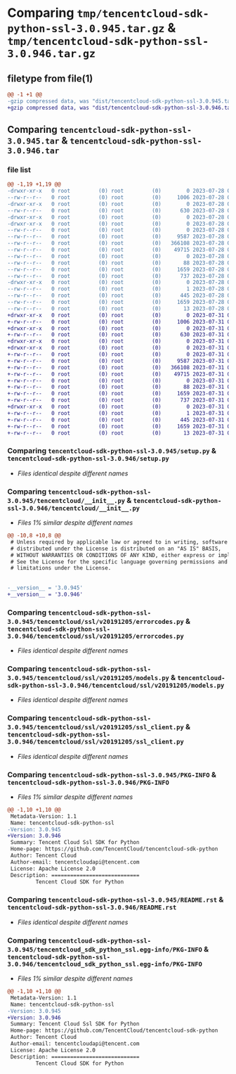 # Comparing `tmp/tencentcloud-sdk-python-ssl-3.0.945.tar.gz` & `tmp/tencentcloud-sdk-python-ssl-3.0.946.tar.gz`

## filetype from file(1)

```diff
@@ -1 +1 @@
-gzip compressed data, was "dist/tencentcloud-sdk-python-ssl-3.0.945.tar", last modified: Fri Jul 28 00:34:54 2023, max compression
+gzip compressed data, was "dist/tencentcloud-sdk-python-ssl-3.0.946.tar", last modified: Mon Jul 31 00:35:13 2023, max compression
```

## Comparing `tencentcloud-sdk-python-ssl-3.0.945.tar` & `tencentcloud-sdk-python-ssl-3.0.946.tar`

### file list

```diff
@@ -1,19 +1,19 @@
-drwxr-xr-x   0 root         (0) root         (0)        0 2023-07-28 00:34:54.000000 tencentcloud-sdk-python-ssl-3.0.945/
--rw-r--r--   0 root         (0) root         (0)     1006 2023-07-28 00:34:54.000000 tencentcloud-sdk-python-ssl-3.0.945/setup.py
-drwxr-xr-x   0 root         (0) root         (0)        0 2023-07-28 00:34:54.000000 tencentcloud-sdk-python-ssl-3.0.945/tencentcloud/
--rw-r--r--   0 root         (0) root         (0)      630 2023-07-28 00:34:54.000000 tencentcloud-sdk-python-ssl-3.0.945/tencentcloud/__init__.py
-drwxr-xr-x   0 root         (0) root         (0)        0 2023-07-28 00:34:54.000000 tencentcloud-sdk-python-ssl-3.0.945/tencentcloud/ssl/
-drwxr-xr-x   0 root         (0) root         (0)        0 2023-07-28 00:34:54.000000 tencentcloud-sdk-python-ssl-3.0.945/tencentcloud/ssl/v20191205/
--rw-r--r--   0 root         (0) root         (0)        0 2023-07-28 00:34:54.000000 tencentcloud-sdk-python-ssl-3.0.945/tencentcloud/ssl/v20191205/__init__.py
--rw-r--r--   0 root         (0) root         (0)     9587 2023-07-28 00:34:54.000000 tencentcloud-sdk-python-ssl-3.0.945/tencentcloud/ssl/v20191205/errorcodes.py
--rw-r--r--   0 root         (0) root         (0)   366108 2023-07-28 00:34:54.000000 tencentcloud-sdk-python-ssl-3.0.945/tencentcloud/ssl/v20191205/models.py
--rw-r--r--   0 root         (0) root         (0)    49715 2023-07-28 00:34:54.000000 tencentcloud-sdk-python-ssl-3.0.945/tencentcloud/ssl/v20191205/ssl_client.py
--rw-r--r--   0 root         (0) root         (0)        0 2023-07-28 00:34:54.000000 tencentcloud-sdk-python-ssl-3.0.945/tencentcloud/ssl/__init__.py
--rw-r--r--   0 root         (0) root         (0)       88 2023-07-28 00:34:54.000000 tencentcloud-sdk-python-ssl-3.0.945/setup.cfg
--rw-r--r--   0 root         (0) root         (0)     1659 2023-07-28 00:34:54.000000 tencentcloud-sdk-python-ssl-3.0.945/PKG-INFO
--rw-r--r--   0 root         (0) root         (0)      737 2023-07-28 00:34:54.000000 tencentcloud-sdk-python-ssl-3.0.945/README.rst
-drwxr-xr-x   0 root         (0) root         (0)        0 2023-07-28 00:34:54.000000 tencentcloud-sdk-python-ssl-3.0.945/tencentcloud_sdk_python_ssl.egg-info/
--rw-r--r--   0 root         (0) root         (0)        1 2023-07-28 00:34:54.000000 tencentcloud-sdk-python-ssl-3.0.945/tencentcloud_sdk_python_ssl.egg-info/dependency_links.txt
--rw-r--r--   0 root         (0) root         (0)      445 2023-07-28 00:34:54.000000 tencentcloud-sdk-python-ssl-3.0.945/tencentcloud_sdk_python_ssl.egg-info/SOURCES.txt
--rw-r--r--   0 root         (0) root         (0)     1659 2023-07-28 00:34:54.000000 tencentcloud-sdk-python-ssl-3.0.945/tencentcloud_sdk_python_ssl.egg-info/PKG-INFO
--rw-r--r--   0 root         (0) root         (0)       13 2023-07-28 00:34:54.000000 tencentcloud-sdk-python-ssl-3.0.945/tencentcloud_sdk_python_ssl.egg-info/top_level.txt
+drwxr-xr-x   0 root         (0) root         (0)        0 2023-07-31 00:35:13.000000 tencentcloud-sdk-python-ssl-3.0.946/
+-rw-r--r--   0 root         (0) root         (0)     1006 2023-07-31 00:35:12.000000 tencentcloud-sdk-python-ssl-3.0.946/setup.py
+drwxr-xr-x   0 root         (0) root         (0)        0 2023-07-31 00:35:13.000000 tencentcloud-sdk-python-ssl-3.0.946/tencentcloud/
+-rw-r--r--   0 root         (0) root         (0)      630 2023-07-31 00:35:12.000000 tencentcloud-sdk-python-ssl-3.0.946/tencentcloud/__init__.py
+drwxr-xr-x   0 root         (0) root         (0)        0 2023-07-31 00:35:13.000000 tencentcloud-sdk-python-ssl-3.0.946/tencentcloud/ssl/
+drwxr-xr-x   0 root         (0) root         (0)        0 2023-07-31 00:35:13.000000 tencentcloud-sdk-python-ssl-3.0.946/tencentcloud/ssl/v20191205/
+-rw-r--r--   0 root         (0) root         (0)        0 2023-07-31 00:35:12.000000 tencentcloud-sdk-python-ssl-3.0.946/tencentcloud/ssl/v20191205/__init__.py
+-rw-r--r--   0 root         (0) root         (0)     9587 2023-07-31 00:35:12.000000 tencentcloud-sdk-python-ssl-3.0.946/tencentcloud/ssl/v20191205/errorcodes.py
+-rw-r--r--   0 root         (0) root         (0)   366108 2023-07-31 00:35:12.000000 tencentcloud-sdk-python-ssl-3.0.946/tencentcloud/ssl/v20191205/models.py
+-rw-r--r--   0 root         (0) root         (0)    49715 2023-07-31 00:35:12.000000 tencentcloud-sdk-python-ssl-3.0.946/tencentcloud/ssl/v20191205/ssl_client.py
+-rw-r--r--   0 root         (0) root         (0)        0 2023-07-31 00:35:12.000000 tencentcloud-sdk-python-ssl-3.0.946/tencentcloud/ssl/__init__.py
+-rw-r--r--   0 root         (0) root         (0)       88 2023-07-31 00:35:13.000000 tencentcloud-sdk-python-ssl-3.0.946/setup.cfg
+-rw-r--r--   0 root         (0) root         (0)     1659 2023-07-31 00:35:13.000000 tencentcloud-sdk-python-ssl-3.0.946/PKG-INFO
+-rw-r--r--   0 root         (0) root         (0)      737 2023-07-31 00:35:12.000000 tencentcloud-sdk-python-ssl-3.0.946/README.rst
+drwxr-xr-x   0 root         (0) root         (0)        0 2023-07-31 00:35:13.000000 tencentcloud-sdk-python-ssl-3.0.946/tencentcloud_sdk_python_ssl.egg-info/
+-rw-r--r--   0 root         (0) root         (0)        1 2023-07-31 00:35:13.000000 tencentcloud-sdk-python-ssl-3.0.946/tencentcloud_sdk_python_ssl.egg-info/dependency_links.txt
+-rw-r--r--   0 root         (0) root         (0)      445 2023-07-31 00:35:13.000000 tencentcloud-sdk-python-ssl-3.0.946/tencentcloud_sdk_python_ssl.egg-info/SOURCES.txt
+-rw-r--r--   0 root         (0) root         (0)     1659 2023-07-31 00:35:13.000000 tencentcloud-sdk-python-ssl-3.0.946/tencentcloud_sdk_python_ssl.egg-info/PKG-INFO
+-rw-r--r--   0 root         (0) root         (0)       13 2023-07-31 00:35:13.000000 tencentcloud-sdk-python-ssl-3.0.946/tencentcloud_sdk_python_ssl.egg-info/top_level.txt
```

### Comparing `tencentcloud-sdk-python-ssl-3.0.945/setup.py` & `tencentcloud-sdk-python-ssl-3.0.946/setup.py`

 * *Files identical despite different names*

### Comparing `tencentcloud-sdk-python-ssl-3.0.945/tencentcloud/__init__.py` & `tencentcloud-sdk-python-ssl-3.0.946/tencentcloud/__init__.py`

 * *Files 1% similar despite different names*

```diff
@@ -10,8 +10,8 @@
 # Unless required by applicable law or agreed to in writing, software
 # distributed under the License is distributed on an "AS IS" BASIS,
 # WITHOUT WARRANTIES OR CONDITIONS OF ANY KIND, either express or implied.
 # See the License for the specific language governing permissions and
 # limitations under the License.
 
 
-__version__ = '3.0.945'
+__version__ = '3.0.946'
```

### Comparing `tencentcloud-sdk-python-ssl-3.0.945/tencentcloud/ssl/v20191205/errorcodes.py` & `tencentcloud-sdk-python-ssl-3.0.946/tencentcloud/ssl/v20191205/errorcodes.py`

 * *Files identical despite different names*

### Comparing `tencentcloud-sdk-python-ssl-3.0.945/tencentcloud/ssl/v20191205/models.py` & `tencentcloud-sdk-python-ssl-3.0.946/tencentcloud/ssl/v20191205/models.py`

 * *Files identical despite different names*

### Comparing `tencentcloud-sdk-python-ssl-3.0.945/tencentcloud/ssl/v20191205/ssl_client.py` & `tencentcloud-sdk-python-ssl-3.0.946/tencentcloud/ssl/v20191205/ssl_client.py`

 * *Files identical despite different names*

### Comparing `tencentcloud-sdk-python-ssl-3.0.945/PKG-INFO` & `tencentcloud-sdk-python-ssl-3.0.946/PKG-INFO`

 * *Files 1% similar despite different names*

```diff
@@ -1,10 +1,10 @@
 Metadata-Version: 1.1
 Name: tencentcloud-sdk-python-ssl
-Version: 3.0.945
+Version: 3.0.946
 Summary: Tencent Cloud Ssl SDK for Python
 Home-page: https://github.com/TencentCloud/tencentcloud-sdk-python
 Author: Tencent Cloud
 Author-email: tencentcloudapi@tencent.com
 License: Apache License 2.0
 Description: ============================
         Tencent Cloud SDK for Python
```

### Comparing `tencentcloud-sdk-python-ssl-3.0.945/README.rst` & `tencentcloud-sdk-python-ssl-3.0.946/README.rst`

 * *Files identical despite different names*

### Comparing `tencentcloud-sdk-python-ssl-3.0.945/tencentcloud_sdk_python_ssl.egg-info/PKG-INFO` & `tencentcloud-sdk-python-ssl-3.0.946/tencentcloud_sdk_python_ssl.egg-info/PKG-INFO`

 * *Files 1% similar despite different names*

```diff
@@ -1,10 +1,10 @@
 Metadata-Version: 1.1
 Name: tencentcloud-sdk-python-ssl
-Version: 3.0.945
+Version: 3.0.946
 Summary: Tencent Cloud Ssl SDK for Python
 Home-page: https://github.com/TencentCloud/tencentcloud-sdk-python
 Author: Tencent Cloud
 Author-email: tencentcloudapi@tencent.com
 License: Apache License 2.0
 Description: ============================
         Tencent Cloud SDK for Python
```

